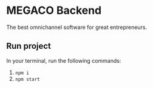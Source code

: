 # MEGACO Backend
The best omnichannel software for great entrepreneurs.

## Run project
In your terminal, run the following commands: <br>
1. `npm i`
2. `npm start`
